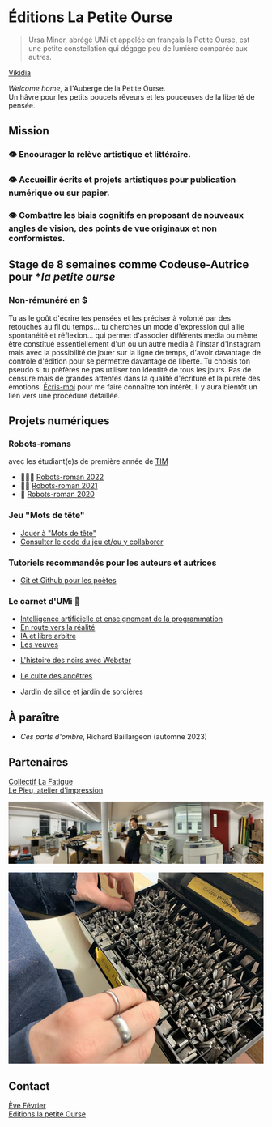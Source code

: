 # Éditions La Petite Ourse

> Ursa Minor, abrégé UMi et appelée en français la Petite Ourse, est une petite constellation qui dégage peu de lumière comparée aux autres. 

  [Vikidia](https://fr.vikidia.org/wiki/Petite_Ourse)

_Welcome home_, à l'Auberge de la Petite Ourse.  
Un hâvre pour les petits poucets rêveurs et les pouceuses de la liberté de pensée.
  
## Mission
### 👁️ Encourager la relève artistique et littéraire.
### 👁️‍ Accueillir écrits et projets artistiques pour publication numérique ou sur papier. 
### 👁️‍ Combattre les biais cognitifs en proposant de nouveaux angles de vision, des points de vue originaux et non conformistes. 


## Stage de 8 semaines comme Codeuse-Autrice pour **la petite ourse*
### Non-rémunéré en $ 
Tu as le goût d'écrire tes pensées et les préciser à volonté par des retouches au fil du temps... tu cherches un mode d'expression qui allie spontanéité et réflexion... qui permet d'associer différents media ou même être constitué essentiellement d'un ou un autre media à l'instar d'Instagram mais avec la possibilité de jouer sur la ligne de temps, d'avoir davantage de contrôle d'édition pour se permettre davantage de liberté. Tu choisis ton pseudo si tu prèfères ne pas utiliser ton identité de tous les jours. Pas de censure mais de grandes attentes dans la qualité d'écriture et la pureté des émotions. <a href="mailto:editionslapetiteourse@gmail.com">Écris-moi</a> pour me faire connaître ton intérêt. Il y aura bientôt un lien vers une procédure détaillée.


## Projets numériques
### Robots-romans
avec les étudiant(e)s de première année de [TIM](https://timcsf.ca/)
- 🤖🤖🤖 [Robots-roman 2022](https://evefevrier.github.io/robots-roman/)
- 🤖🤖 [Robots-roman 2021](https://evefevrier.github.io/robots-roman/2021/)
- 🤖 [Robots-roman 2020](https://evefevrier.github.io/robots-roman/2020/)  

### Jeu "Mots de tête"
- [Jouer à "Mots de tête"](https://evefevrier.github.io/wordle/)
- [Consulter le code du jeu et/ou y collaborer](https://github.com/evefevrier/wordle)

### Tutoriels recommandés pour les auteurs et autrices
- [Git et Github pour les poètes](https://thecodingtrain.com/tracks/git-and-github-for-poets)

### Le carnet d'UMi 🥷

- [Intelligence artificielle et enseignement de la programmation](billets/ia-pedagogie-developpement-web.md)
- [En route vers la réalité](billets/letsgetreal.md)
- [IA et libre arbitre](billets/le-libre-arbitre.md)
- [Les veuves](billets/les-veuves.md)

[//]: # (- [The Broker / Le courtier]&#40;billets/trapped.md&#41;  )
  
[//]: # (  Bilan :)

[//]: # (  - [richardbaillargeon.ca]&#40;http://richardbaillargeon.ca&#41; OK)

[//]: # (  - [richard-baillargeon.com]&#40;http://richard-baillargeon.com&#41; OK)

[//]: # (  - <del>richardbaillargeon.com</del>  &#40;邪恶的中国海盗&#41;)
- [L'histoire des noirs avec Webster](billets/webster.md)

- [Le culte des ancêtres](billets/short-expedition-01.md)
- [Jardin de silice et jardin de sorcières](billets/first-roadtrip.md)

## À paraître

[//]: # (- *La Walking Woman de l'île d'Orléans* &#40;en préparation&#41;)
- *Ces parts d'ombre*, Richard Baillargeon (automne 2023) 
 
## Partenaires
[Collectif La Fatigue](https://www.facebook.com/editionslafatigue)  
[Le Pieu, atelier d'impression](https://www.facebook.com/atelierlepieu)  
  
![lePieu-riso-mz](media/lePieu-riso-mz.jpeg)

![lePieu-police-venus](media/lePieu-police-venus.jpeg)

## Contact 
[Ève Février](mailto:editionsLaPetiteOurse@gmail.com)  
[Éditions la petite Ourse](https://evefevrier.github.io/editions-la-petite-ourse/)

 
